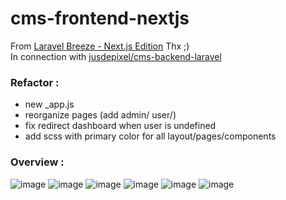 # cms-frontend-nextjs
From [Laravel Breeze - Next.js Edition](https://github.com/laravel/breeze-next) Thx ;)   
In connection with [jusdepixel/cms-backend-laravel](https://github.com/jusdepixel/cms-backend-laravel)

### Refactor :
* new _app.js  
* reorganize pages (add admin/ user/)  
* fix redirect dashboard when user is undefined  
* add scss with primary color for all layout/pages/components  

### Overview :

![image](https://user-images.githubusercontent.com/63457062/226737872-e45a3b06-714e-4a25-a94f-3bd4bb402f74.png)
![image](https://user-images.githubusercontent.com/63457062/226739230-7b0589ba-46d3-4b5b-b5bc-fbad5baef6d0.png)
![image](https://user-images.githubusercontent.com/63457062/226737968-6e08b0d9-2a81-45db-8592-92e7a7b5b977.png)
![image](https://user-images.githubusercontent.com/63457062/226739367-81fa53fd-307f-46f7-96a8-71eaaabc348d.png)
![image](https://user-images.githubusercontent.com/63457062/226738081-df2fc9ce-c58f-4ea1-b843-86e647a6bb23.png)
![image](https://user-images.githubusercontent.com/63457062/226739490-13313ea7-7ed6-4dde-872c-be1b66509cf8.png)

